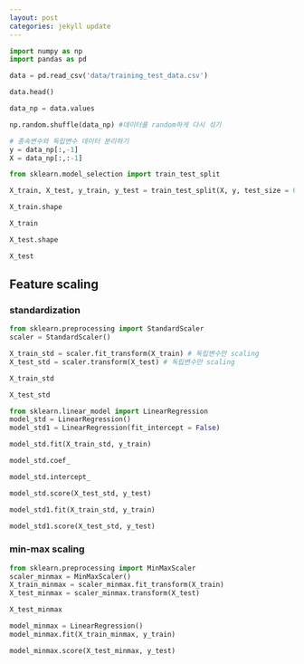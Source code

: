 ```yaml
---
layout: post
categories: jekyll update
---
```


```python
import numpy as np
import pandas as pd
```


```python
data = pd.read_csv('data/training_test_data.csv')
```


```python
data.head()
```


```python
data_np = data.values
```


```python
np.random.shuffle(data_np) #데이터를 random하게 다시 섞기
```


```python
# 종속변수와 독립변수 데이터 분리하기
y = data_np[:,-1]
X = data_np[:,:-1]
```


```python
from sklearn.model_selection import train_test_split
```


```python
X_train, X_test, y_train, y_test = train_test_split(X, y, test_size = 0.3)
```


```python
X_train.shape
```


```python
X_train
```


```python
X_test.shape
```


```python
X_test
```

## Feature scaling

### standardization


```python
from sklearn.preprocessing import StandardScaler
scaler = StandardScaler()
```


```python
X_train_std = scaler.fit_transform(X_train) # 독립변수만 scaling
X_test_std = scaler.transform(X_test) # 독립변수만 scaling
```


```python
X_train_std
```


```python
X_test_std
```


```python
from sklearn.linear_model import LinearRegression
model_std = LinearRegression()
model_std1 = LinearRegression(fit_intercept = False)
```


```python
model_std.fit(X_train_std, y_train)
```


```python
model_std.coef_
```


```python
model_std.intercept_
```


```python
model_std.score(X_test_std, y_test)
```


```python
model_std1.fit(X_train_std, y_train)
```


```python
model_std1.score(X_test_std, y_test)
```

### min-max scaling


```python
from sklearn.preprocessing import MinMaxScaler
scaler_minmax = MinMaxScaler()
X_train_minmax = scaler_minmax.fit_transform(X_train)
X_test_minmax = scaler_minmax.transform(X_test)
```


```python
X_test_minmax
```


```python
model_minmax = LinearRegression()
model_minmax.fit(X_train_minmax, y_train)
```


```python
model_minmax.score(X_test_minmax, y_test)
```
